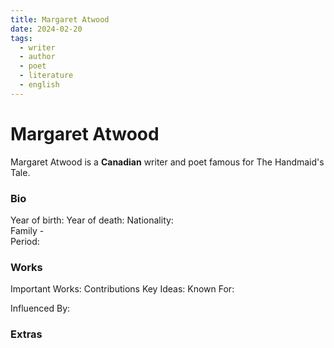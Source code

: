 ```yaml
---
title: Margaret Atwood
date: 2024-02-20
tags:
  - writer
  - author
  - poet
  - literature
  - english
---
```

# Margaret Atwood

Margaret Atwood is a **Canadian** writer and poet famous for The Handmaid's Tale. 
### Bio
Year of birth: 
Year of death:
Nationality:  
Family -  
Period: 
### Works
Important Works: 
Contributions 
Key Ideas: 
Known For: 

Influenced By:
### Extras

